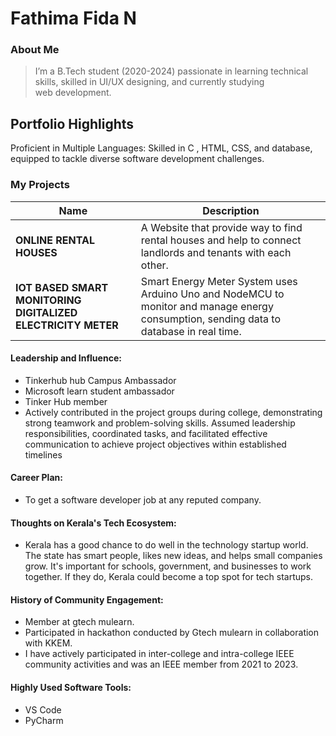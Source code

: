 # Fathima Fida N

### About Me

> I’m a B.Tech student (2020-2024) passionate in learning technical skills, skilled in UI/UX designing, and currently studying web development.


## Portfolio Highlights

Proficient in Multiple Languages: Skilled in C , HTML, CSS, and database, equipped to tackle diverse software development challenges.

### My Projects

| Name                | Description                                                               | 
|---------------------|---------------------------------------------------------------------------|
| **ONLINE RENTAL HOUSES**  | A Website that provide way to find rental houses and help to connect landlords and tenants with each other. |
| **IOT BASED SMART MONITORING DIGITALIZED ELECTRICITY METER**  |Smart Energy Meter System uses Arduino Uno and NodeMCU to monitor and manage energy consumption, sending data to database in real time.| 


#### Leadership and Influence:

- Tinkerhub hub Campus Ambassador 
- Microsoft learn student ambassador
- Tinker Hub member
- Actively contributed in the project groups during college, demonstrating strong teamwork and problem-solving skills. Assumed leadership responsibilities, coordinated tasks, and facilitated effective communication to achieve project objectives within established timelines

#### Career Plan:

- To get a software developer job at any reputed company.

#### Thoughts on Kerala's Tech Ecosystem:

- Kerala has a good chance to do well in the technology startup world. The state has smart people, likes new ideas, and helps small companies grow. It's important for schools, government, and businesses to work together. If they do, Kerala could become a top spot for tech startups.


#### History of Community Engagement:

- Member at gtech mulearn.
- Participated in hackathon conducted by Gtech mulearn in collaboration with KKEM.
- I have actively participated in inter-college and intra-college IEEE community activities and was an IEEE member from 2021 to 2023.
  
#### Highly Used Software Tools:

- VS Code
- PyCharm
